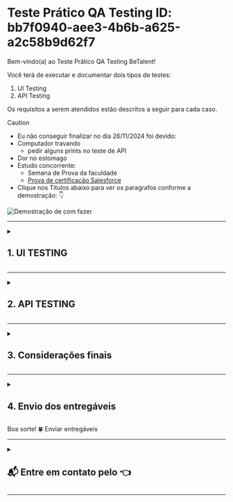 # Teste Prático QA Testing ID: bb7f0940-aee3-4b6b-a625-a2c58b9d62f7

Bem-vindo(a) ao Teste Prático QA Testing BeTalent!

Você terá de executar e documentar dois tipos de testes:

1. UI Testing
2. API Testing

Os requisitos a serem atendidos estão descritos a seguir para cada caso.

>[!CAUTION]
>
> - Eu não conseguir finalizar no dia 26/11/2024 foi devido:
> - Computador travando
>   - pedir alguns prints no teste de API
> - Dor no estomago
> - Estudo concorrente:
>   - Semana de Prova da faculdade
>   - [Prova de certificação Salesforce](https://www.linkedin.com/feed/update/urn:li:activity:7275676610475798530/)
> - Clique nos Titulos abaixo para ver os paragrafos conforme a demostração: :point_down:

<img src="/IMAGEM/demostracao.gif" alt="Demostração de com fazer">

---------------------------------
<details>
  <summary>

## 1. UI TESTING

  </summary>
  A tarefa aqui é testar a plataforma de e-commerce [Sauce Demo](https://www.saucedemo.com). Suponha que a plataforma
  precisa passar por uma validação completa antes de ser lançada em produção e cabe a você testá-la.

### 1.1 Instruções

- [ ] 1.1.1 Crie um plano de testes documentado que cubra os principais fluxos da aplicação
- [ ] 1.1.2 Execute os testes manualmente e documente os resultados
- [ ] 1.1.3 Identifique potenciais problemas de UX/UI que poderiam impactar negativamente a experiência do usuário

### 1.2 Cenários mínimos a serem testados

- [X] [1.2.1 Login com diferentes tipos de usuários
  disponíveis](/features/1.2.1%20Login%20com%20diferentes%20tipos%20de%20usuários%20disponíveis.feature)

  ``` Gherkin
  Feature: Login de usuários no sistema
  Como um usuário do sistema
  Quero acessar o sistema com diferentes credenciais
  ```

  Para validar os comportamentos específicos de cada tipo de usuário

  |ID |Usuario |Senha |
  |---:| :---: |:---: |
  |01 |standard_user |secret_sauce |
  |02 |locked_out_user |secret_sauce |
  |03 |problem_user |secret_sauce |
  |04 |performance_glitch_user |secret_sauce |
  |05 |error_user |secret_sauce |
  |06 |visual_user |secret_sauce |

  ``` Gherkin
  Scenario: Login bem-sucedido com usuário padrão
  Given o usuário está na página de login "https://www.saucedemo.com/"
  When ele insere o nome de usuário "standard_user" e a senha "secret_sauce"
  Then ele deve acessar o sistema com sucesso
  ```

  ![standard_user](/IMAGEM/2.1%20Cenario%20UI/Login/standard_user.gif)

  ``` Gherkin
  Scenario: Login bloqueado com usuário locked_out_user
  Given o usuário está na página de login "https://www.saucedemo.com/"
  When ele insere o nome de usuário "locked_out_user" e a senha "secret_sauce"
  Then ele deve ver a mensagem "Epic sadface: Sorry, this user has been locked out."
  ```

  ![locked_out_user](/IMAGEM/2.1%20Cenario%20UI/Login/locked_out_user.gif)

  ``` Gherkin
  Scenario: Problemas ao acessar o sistema com usuário problem_user
  Given o usuário está na página de login "https://www.saucedemo.com/"
  When ele insere o nome de usuário "problem_user" e a senha "secret_sauce"
  Then o sistema deve apresentar erros de comportamento no acesso
  ```

  ![problem_user](/IMAGEM/2.1%20Cenario%20UI/Login/problem_user.gif)

  ``` Gherkin
  Scenario: Performance lenta com usuário performance_glitch_user
  Given o usuário está na página de login "https://www.saucedemo.com/"
  When ele insere o nome de usuário "performance_glitch_user" e a senha "secret_sauce"
  Then o sistema deve demorar para responder
  ```

  ![performance_glitch_user](/IMAGEM/2.1%20Cenario%20UI/Login/performance_glitch_user.gif)

  ``` Gherkin
  Scenario: Erros ao acessar com usuário error_user
  Given o usuário está na página de login "https://www.saucedemo.com/"
  When ele insere o nome de usuário "error_user" e a senha "secret_sauce"
  Then o sistema deve acessar com erros no comportamento
  ```

  ![error_user](/IMAGEM/2.1%20Cenario%20UI/Login/error_user.gif)

  ``` Gherkin
  Scenario: Validar impacto visual com usuário visual_user
  Given o usuário está na página de login "https://www.saucedemo.com/"
  When ele insere o nome de usuário "visual_user" e a senha "secret_sauce"
  Then o sistema deve exibir comportamentos ou alterações visuais incomuns
  ```

  ![visual_user](/IMAGEM/2.1%20Cenario%20UI/Login/visual_user.gif)

- [X] [1.2.2 Ordenação e filtragem de produtos](/features/1.2.2%20Ordenação%20e%20filtragem%20de%20produtos.feature)

  ``` Gherkin
  Feature: Ordenação e filtragem de produtos
  Como um usuário do sistema
  Quero ordenar e filtrar os produtos
  Para facilitar a busca pelo item desejado
  ```

  ``` Gherkin
  Scenario: Ordenar produtos por preço ascendente
  Given o usuário está na página de listagem de produtos
  When ele seleciona a opção "Preço: menor para maior"
  Then os produtos devem ser exibidos em ordem crescente de preço
  ```

  ![Ordenar produtos por preço ascendente](/IMAGEM/2.1%20Cenario%20UI/Ordenar/Ordenar%20produtos%20por%20preço%20ascendente.gif)

  ``` Gherkin
  Scenario: Ordenar produtos por preço descendente
  Given o usuário está na página de listagem de produtos
  When ele seleciona a opção "Preço: maior para menor"
  Then os produtos devem ser exibidos em ordem decrescente de preço
  ```

  ![Ordenar produtos por preçodescendente](/IMAGEM/2.1%20Cenario%20UI/Ordenar/Ordenar%20produtos%20por%20preço%20descendente.gif)

  ``` Gherkin
  Scenario: Ordenar produtos por nome de A a Z
  Given o usuário está na página de listagem de produtos
  And há produtos com diferentes nomes listados
  When ele seleciona a opção "Nome: A a Z"
  Then os produtos devem ser exibidos em ordem alfabética crescente
  And o primeiro produto deve ter o nome que começa com a menor letra alfabética disponível
  ```

  ![Ordenar produtos por nome de A a Z](/IMAGEM/2.1%20Cenario%20UI/Ordenar/Ordenar%20produtos%20por%20nome%20de%20A%20a%20Z.gif)

  ``` Gherkin
  Scenario: Ordenar produtos por nome de Z a A
  Given o usuário está na página de listagem de produtos
  And há produtos com diferentes nomes listados
  When ele seleciona a opção "Nome: Z a A"
  Then os produtos devem ser exibidos em ordem alfabética decrescente
  And o primeiro produto deve ter o nome que começa com a maior letra alfabética disponível
  ```

  ![Ordenar produtos por nome de Z a A](/IMAGEM/2.1%20Cenario%20UI/Ordenar/Ordenar%20produtos%20por%20nome%20de%20Z%20a%20A.gif)

- [ ] [1.2.3 Fluxo completo de compra (do carrinho até
  finalização)](/features/1.2.3%20Fluxo%20completo%20de%20compra%20do%20carrinho%20até%20finalização.feature)

  ``` Gherkin
  Feature: Fluxo completo de compra
  Como um usuário do sistema
  Quero adicionar produtos ao carrinho e finalizar a compra
  Para concluir a minha compra com sucesso
  ```

  ``` Gherkin
  Scenario: Adicionar produto ao carrinho e finalizar a compra
  Given o usuário está na página de listagem de produtos
  And o usuário visualiza produtos disponíveis para compra
  When ele adiciona o produto "Produto A" ao carrinho
  Then o produto "Produto A" deve ser adicionado ao carrinho
  ```

  ![Adicionar produto ao carrinho](/IMAGEM/2.1%20Cenario%20UI/FluxoCompleto/Adicionar%20produto%20ao%20carrinho.gif)

  ``` Gherkin
  Scenario: Verificar itens no carrinho antes de finalizar a compra
  Given o usuário adicionou o "Produto A" ao carrinho
  When ele acessa o carrinho de compras
  Then o carrinho deve exibir o produto "Produto A"
  And o valor total do carrinho deve refletir o preço do "Produto A"
  ```

  ![Verificar itens no carrinho](/IMAGEM/2.1%20Cenario%20UI/FluxoCompleto/Verificar%20itens%20no%20carrinho.gif)

  ``` Gherkin
  Scenario: Remover produto do carrinho
  Given o usuário tem o produto "Produto A" no carrinho
  When ele remove o "Produto A" do carrinho
  Then o carrinho não deve exibir o produto "Produto A"
  And o valor total do carrinho deve ser atualizado
  ```

  ![Remover produto do carrinho](/IMAGEM/2.1%20Cenario%20UI/FluxoCompleto/Remover%20produto%20do%20carrinho.gif)

  ``` Gherkin
  Scenario: Finalizar compra com sucesso
  Given o usuário tem produtos no carrinho
  When ele clica em "Finalizar compra"
  And ele insere as informações de pagamento e endereço de entrega
  Then a compra deve ser finalizada com sucesso
  And o usuário deve ser redirecionado para a página de confirmação de pedido
  ```

  ![Finalizar compra com sucesso](/IMAGEM/2.1%20Cenario%20UI/FluxoCompleto/)

  ``` Gherkin
  Scenario: Verificar erro ao tentar finalizar compra sem itens no carrinho
  Given o usuário não tem produtos no carrinho
  When ele tenta finalizar a compra
  Then ele deve ser informado que o carrinho está vazio
  And a opção de finalizar a compra deve ser desabilitada
  ```

  ![Verificar erro ao tentar finalizar compra sem itens no carrinho](/IMAGEM/2.1%20Cenario%20UI/FluxoCompleto/)

  ``` Gherkin
  Scenario: Aplicar código de desconto no carrinho
  Given o usuário tem o "Produto A" no carrinho
  And ele possui um código de desconto válido
  When ele aplica o código de desconto no carrinho
  Then o valor total do carrinho deve ser reduzido de acordo com o desconto
  And o usuário deve ver o valor do desconto aplicado
  ```

  ![Aplicar código de desconto no carrinho](/IMAGEM/2.1%20Cenario%20UI/FluxoCompleto/)

  ``` Gherkin
  Scenario: Aplicar código de desconto no carrinho
  Given o usuário tem o "Produto A" no carrinho
  And ele possui um código de desconto válido
  When ele aplica o código de desconto no carrinho
  Then o valor total do carrinho deve ser reduzido de acordo com o desconto
  And o usuário deve ver o valor do desconto aplicado
  ```

  ![Aplicar código de desconto no carrinho](/IMAGEM/2.1%20Cenario%20UI/FluxoCompleto/)

  ``` Gherkin
  Scenario: Confirmar detalhes do pedido após a finalização
  Given o usuário finalizou a compra
  When ele visualiza a página de confirmação de pedido
  Then ele deve ver os detalhes do pedido, incluindo os produtos comprados, o valor total e a estimativa de entrega
  ```

    ![Confirmar detalhes do pedido após a finalização](/IMAGEM/2.1%20Cenario%20UI/FluxoCompleto/)

- [ ] [1.2.4 Remoção de itens do carrinho](/features/1.2.4%20Remoção%20de%20itens%20do%20carrinho.feature)

  ``` Gherkin
  Feature: Remoção de itens do carrinho
  Como um usuário do sistema
  Quero remover itens do meu carrinho
  Para atualizar a lista de produtos antes de finalizar a compra
  ```

  ``` Gherkin
  Scenario: Remover um único item do carrinho
  Given o usuário tem o produto "Produto A" no carrinho
  When ele clica na opção de remover "Produto A"
  Then o produto "Produto A" deve ser removido do carrinho
  And o carrinho deve ser atualizado para refletir a remoção
  ```

  ![Remover produto do carrinho](/IMAGEM/2.1%20Cenario%20UI/FluxoCompleto/Remover%20produto%20do%20carrinho.gif)

  ``` Gherkin
  Scenario: Remover múltiplos itens do carrinho
  Given o usuário tem os produtos "Produto A" e "Produto B" no carrinho
  When ele remove o "Produto A" e o "Produto B"
  Then o carrinho deve ser vazio
  And o valor total do carrinho deve ser zero
  ```

  ![Remover múltiplos itens do carrinho](/IMAGEM/2.1%20Cenario%20UI/Remover/)

  ``` Gherkin
  Scenario: Verificar atualização do valor após remoção
  Given o usuário tem os produtos "Produto A" e "Produto B" no carrinho
  And o valor total do carrinho é de R$ 100,00
  When ele remove o "Produto A" do carrinho
  Then o carrinho deve exibir apenas o "Produto B"
  And o valor total do carrinho deve ser ajustado para refletir o preço do "Produto B"
  ```

  ![Verificar atualização do valor após remoção](/IMAGEM/2.1%20Cenario%20UI/Remover/)

  ``` Gherkin
  Scenario: Verificar se o carrinho está vazio após remoção de todos os itens
  Given o usuário tem produtos no carrinho
  When ele remove todos os itens do carrinho
  Then o carrinho deve estar vazio
  And a mensagem "Seu carrinho está vazio" deve ser exibida
  ```

  ![Verificar se o carrinho está vazio após remoção de todos os itens](/IMAGEM/2.1%20Cenario%20UI/Remover/)

  ``` Gherkin
  Scenario: Cancelar remoção de item do carrinho
  Given o usuário tem o produto "Produto A" no carrinho
  When ele clica na opção de remover "Produto A"
  And escolhe cancelar a remoção
  Then o produto "Produto A" deve permanecer no carrinho
  And o valor total do carrinho não deve ser alterado
  ```
  
  ![Cancelar remoção de item do carrinho](/IMAGEM/2.1%20Cenario%20UI/Remover/)

- [ ] [1.2.5 Navegação entre páginas](/features/1.2.5%20Navegação%20entre%20páginas.feature)

  ``` Gherkin
  Feature: Navegação entre páginas
  Como um usuário do sistema
  Quero navegar entre as diferentes páginas do site
  Para explorar os produtos e realizar minha compra de forma eficiente
  ```

  ``` Gherkin
  Scenario: Navegar da página inicial para a listagem de produtos
  Given o usuário está na página inicial
  When ele clica no link "Produtos" no menu
  Then ele deve ser redirecionado para a página de listagem de produtos
  ```

  ``` Gherkin
  Scenario: Navegar da página de listagem de produtos para a página de detalhes de um produto
  Given o usuário está na página de listagem de produtos
  And o produto "Produto A" está listado
  When ele clica no produto "Produto A"
  Then ele deve ser redirecionado para a página de detalhes do "Produto A"
  ```

  ![Navegar da página de listagem de produtos para a página de detalhes de um produto](/IMAGEM/2.1%20Cenario%20UI/Navegar/Navegar%20da%20página%20de%20listagem%20de%20produtos%20para%20a%20página%20de%20detalhes%20de%20um%20produto.gif)

  ``` Gherkin
  Scenario: Navegar de volta da página de detalhes para a página de listagem de produtos
  Given o usuário está na página de detalhes do "Produto A"
  When ele clica no link "Voltar para listagem de produtos"
  Then ele deve ser redirecionado para a página de listagem de produtos
  ```

  ![Navegar de volta da página de detalhes para a página de listagem de produtos](/IMAGEM/2.1%20Cenario%20UI/Navegar/Navegar%20de%20volta%20da%20página%20de%20detalhes%20para%20a%20página%20de%20listagem%20de%20produtos.gif)

  ``` Gherkin
  Scenario: Navegar do carrinho para a finalização da compra
  Given o usuário tem itens no carrinho
  When ele clica na opção "Finalizar compra" :lady_beetle:
  Then ele deve ser redirecionado para a página de finalização da compra :lady_beetle:
  ```

  ``` Gherkin
  Scenario: Navegar para a página de login a partir da página de carrinho
  Given o usuário não está logado
  When ele clica no botão "Login" na página do carrinho
  Then ele deve ser redirecionado para a página de login
  ```

  ``` Gherkin
  Scenario: Verificar navegação para página de confirmação após finalização da compra
  Given o usuário finalizou a compra com sucesso
  When ele é redirecionado para a página de confirmação de pedido :lady_beetle:
  Then ele deve ver a mensagem de confirmação e os detalhes do pedido :lady_beetle:
  ```

- [X] [1.2.6 Logout](/features/1.2.6%20Logout.feature)

  ``` Gherkin
  Feature: Logout pelo menu
  Como um usuário autenticado
  Quero realizar logout através do menu
  Para encerrar minha sessão com segurança
  ```

  ``` Gherkin
  Scenario: Logout com sucesso pelo menu
  Given o usuário está logado no sistema
  And o menu está visível
  When ele clica no menu
  And seleciona a opção "Logout"
  Then ele deve ser redirecionado para a página de login
  And sua sessão deve ser encerrada
  ```

  ![Logout com sucesso pelo menu](/IMAGEM/2.1%20Cenario%20UI/Logout/Logout%20com%20sucesso%20pelo%20menu.gif)

  ``` Gherkin
  Scenario: Menu não visível para usuários não autenticados
  Given o usuário não está logado no sistema
  When ele tenta acessar o menu
  Then o menu de logout não deve ser exibido
  ```

  ![Menu não visível para usuários não
  autenticados](/IMAGEM/2.1%20Cenario%20UI/Logout/Menu%20não%20visível%20para%20usuários%20não%20autenticados.png)

  ``` Gherkin
  Scenario: Verificar existência da opção de logout no menu
  Given o usuário está logado no sistema
  When ele clica no menu
  Then a opção "Logout" deve estar disponível
  ```

  ![Verificar existência da opção de logout no menu](/IMAGEM/2.1%20Cenario%20UI/Logout/Verificar%20existência%20da%20opção%20de%20logout%20no%20menu.gif)

### 1.3 Entregáveis

- [ ] 1.3.1 Documento formatado em Markdown (.md) contendo:
  - [ ] 1.3.1.1 Plano de testes estruturado com casos de teste
  - [ ] 1.3.1.2 Resultados dos testes executados
  - [ ] 1.3.1.3 Sugestões de melhorias de UX/UI
  - [ ] 1.3.1.4 Lista de bugs encontrados (se houver)
  - :lady_beetle: Não tem um campo de somatorio dos produtos no carrinho
  ![campo de somatorio](/IMAGEM/2.1%20Cenario%20UI/BUG/campo%20de%20somatorio.png)
  - :lady_beetle:
  - :lady_beetle:
  - [ ] 1.3.1.5 Análise de riscos da aplicação
- [ ] 1.3.2 Extras (diferenciais):
  - [ ] 1.3.2.1 Testes de responsividade
  - [ ] 1.3.2.2 Testes de acessibilidade
  - [ ] 1.3.2.3 Sugestões de automação

  ### 1.4 Critérios de avaliação

  - [ ] 1.4.1 Organização e clareza da documentação, dentro dos critérios fornecidos
  - [ ] 1.4.2 Cobertura dos cenários críticos
  - [ ] 1.4.3 Capacidade de identificar eventuais bugs/problemas
  - [ ] 1.4.4 Qualidade das sugestões de melhoria
  - [ ] 1.4.5 Pensamento crítico sobre eventuais riscos e impactos no negócio
  - Tive dificuldade para obter os usuarios e senha para o teste do UI TESTING
  ![alt text](/IMAGEM/3.1%20dificuldade/Usuario%20e%20%20Senha.png)

### 1.5 Observações

- [ ] 1.5.1 A documentação deve ser entregue obrigatoriamente em Markdown (.md)
- [ ] 1.5.2 Quando considerar necessário, explique/justifique suas decisões
- [ ] 1.5.3 Inclua prints de tela quando relevante

</details>

---------------------------------
<details>
  <summary>

## 2. API TESTING

  </summary>

  A tarefa aqui é testar a [API do Restful-Booker](https://restful-booker.herokuapp.com), um sistema de reservas de
  hotel. Suponha que a API precisa ser validada antes de ser integrada com o front-end e cabe a você testá-la.

### 2.1 Instruções

- [ ] 2.1.1 Analise a documentação da API fornecida
- [ ] 2.1.2 Crie e execute testes para os endpoints principais
- [ ] 2.1.3 Documente os resultados e comportamentos encontrados

### 2.2 Cenários

- [ ] 2.2.1 Autenticação:
  - [X] [2.2.1.1 Gerar token de
  autenticação](/JSON/2.2%20cenarios%20API/2.2.1.1%20Gerar%20token%20de%20autenticação%20via%20Json.json)
  ![2.2.1.1 Gerar token de autenticação](/IMAGEM/2.2%20cenario%20API/2.2.1.1%20Gerar%20token%20de%20autenticação.png)
  - [ ] 2.2.1.2 Tentar gerar token com credenciais inválidas
- [X] 2.2.2 Gestão de reservas:
  ![Autorização](/IMAGEM/2.2%20cenario%20API/2.2.2%20Gestão%20de%20reservas/Autorização.png)
  - [X] [2.2.2.1 Criar uma nova
  reserva](/JSON/2-2%20cenarios/2.2.2%20Gestão%20de%20reservas/2.2.2.1%20Criar%20uma%20nova%20reserva.json)
  ![Criar uma nova
  reserva](/IMAGEM/2.2%20cenario%20API/2.2.2%20Gestão%20de%20reservas/2.2.2.1%20Criar%20uma%20nova%20reserva.png)
  - [X] [2.2.2.2 Buscar uma reserva
  específica](/JSON/2-2%20cenarios/2.2.2%20Gestão%20de%20reservas/2.2.2.2%20Buscar%20uma%20reserva%20específica.json)
  ![Buscar uma reserva
  específica](/IMAGEM/2.2%20cenario%20API/2.2.2%20Gestão%20de%20reservas/2.2.2.2%20Buscar%20uma%20reserva%20específica.gif)
  - [X] [2.2.2.3 Listar todas as
  reservas](/JSON/2-2%20cenarios/2.2.2%20Gestão%20de%20reservas/2.2.2.3%20Listar%20todas%20as%20reservas.json)
  ![Listar todas as
  reservas](/IMAGEM/2.2%20cenario%20API/2.2.2%20Gestão%20de%20reservas/2.2.2.3%20Listar%20todas%20as%20reservas.gif)
  - [X] 2.2.2.4 Atualizar uma reserva existente
  {[Antes](/JSON/2-2%20cenarios/2.2.2%20Gestão%20de%20reservas/Antes%202.2.2.4%20Atualizar%20uma%20reserva%20existente.json)
  e
  [Depois](/JSON/2-2%20cenarios/2.2.2%20Gestão%20de%20reservas/Depois%202.2.2.4%20Atualizar%20uma%20reserva%20existente.json)}
  ![Antes de Atualizar uma reserva
  existente](/IMAGEM/2.2%20cenario%20API/2.2.2%20Gestão%20de%20reservas/Antes%20de%20Atualizar%20uma%20reserva%20existente.png)
  - [X] 2.2.2.5 Deletar uma reserva
- [ ] 2.2.3 Filtros e buscas:
  - [ ] 2.2.3.1 Buscar reservas por nome
  - [ ] 2.2.3.2 Buscar reservas por data de check-in
  - [ ] 2.2.3.3 Buscar reservas por data de check-out

- [ ] 2.3 Entregáveis:
  - [ ] 2.3.1 Collection contendo:
  - [ ] 2.3.1.1 Todos os requests organizados
  - [ ] 2.3.1.2 Pelo menos um teste para cada request
  - [ ] 2.3.1.3 Variáveis de ambiente configuradas
  - [ ] 2.3.2 Documento em Markdown (.md) contendo:
  - [ ] 2.3.2.1 Lista de cenários testados
  - [ ] 2.3.2.2 Resultados obtidos
  - [ ] 2.3.2.3 Bugs encontrados (se houver)

- [ ] 2.4 Pontos de atenção:
  - [ ] 2.4.1 Tratamento de erros
  - [ ] 2.4.2 Validação de campos obrigatórios
  - [ ] 2.4.3 Formato das datas
  - [ ] 2.4.4 Códigos de resposta HTTP

- [ ] 2.5 Observações:
  - [ ] 2.6.1 Use Postman ou qualquer outra ferramenta de sua preferência
  - [ ] 2.6.2 Documente quaisquer premissas assumidas, se possível

</details>

---------------------------------
<details>
  <summary>

## 3. Considerações finais

  </summary>

  Caso não consiga completar os testes até o prazo definido:

### 3.1 Garanta que tudo que foi construído esteja em funcionamento

### 3.2 Relate na documentação quais foram as dificuldades encontradas

- Tive dificuldade para obter os usuarios e senha para o teste do UI TESTING

### 3.3 Documente o que foi implementado e o que ficou pendente

</details>

---------------------------------
<details>
  <summary>

## 4. Envio dos entregáveis

  </summary>
  Os entregáveis de ambos os testes deverão ser hospedados em um repositório no seu GitHub. O link do repositório deverá
  ser fornecido por meio deste formulário. Não serão aceitos links de entregáveis enviados por outros meios.
</details>

Boa sorte! 🍀
Enviar entregáveis

---------------------------------

<details>

<summary>

## 📬 Entre em contato pelo :point_left:

</summary>

> [![Telegram](https://img.shields.io/badge/Telegram-000?style=for-the-badge&logo=telegram&logoColor=2CA5E0)](https://t.me/Carlaol) [![WhatsApp](https://img.shields.io/badge/WhatsApp-25D366?style=for-the-badge&logo=whatsapp&logoColor=white)](https://api.whatsapp.com/send?1=pt_BR&phone=5521985745077) [![Gmail](https://img.shields.io/badge/Gmail-333333?style=for-the-badge&logo=gmail&logoColor=red)](mailto:carlostecnico@mail.com) [![X](https://img.shields.io/badge/X-000?style=for-the-badge&logo=x)](https://x.com/Carlao_Me_Ajuda) [![Instagram](https://img.shields.io/badge/-Instagram-%23E4405F?style=for-the-badge&logo=instagram&logoColor=white)](https://www.instagram.com/carlao.me.ajuda/) [![LinkedIn](https://img.shields.io/badge/LinkedIn-0077B5?style=for-the-badge&logo=linkedin&logoColor=white)](https://www.linkedin.com/in/carlos-eduardo-dos-s-figueiredo/)  [![GitHub](https://img.shields.io/badge/GitHub-100000?style=for-the-badge&logo=github&logoColor=white)](https://github.com/carloseduardonit/) [![Discord](https://img.shields.io/badge/Discord-7289DA?style=for-the-badge&logo=discord&logoColor=white)](https://discord.com/channels/@carloseduardonit/) ![Slack](https://img.shields.io/badge/Slack-4A154B?style=for-the-badge&logo=slack&logoColor=white)

</details>

---------------------------------
